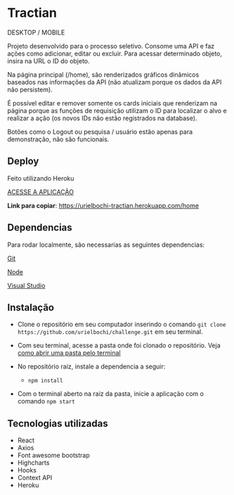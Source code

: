 # Tractian
DESKTOP / MOBILE

Projeto desenvolvido para o processo seletivo. Consome uma API e faz ações como adicionar, editar ou excluir. Para acessar determinado objeto, insira na URL o ID do objeto.

Na página principal (/home), são renderizados gráficos dinâmicos baseados nas informações da API (não atualizam porque os dados da API não persistem). 

É possível editar e remover somente os cards iniciais que renderizam na página porque as funções de requisição utilizam o ID para localizar o alvo e realizar a ação (os novos IDs não estão registrados na database).

Botões como o Logout ou pesquisa / usuário estão apenas para demonstração, não são funcionais.

## Deploy

Feito utilizando Heroku

[ACESSE A APLICAÇÃO](https://urielbochi-tractian.herokuapp.com/home)

**Link para copiar**: https://urielbochi-tractian.herokuapp.com/home

## Dependencias

Para rodar localmente,  são necessarias as seguintes dependencias: 

[Git](https://git-scm.com/downloads)

[Node](https://nodejs.org/en/download/)

[Visual Studio](https://code.visualstudio.com/)

## Instalação

* Clone o repositório em seu computador inserindo o comando  `git clone https://github.com/urielbochi/challenge.git` em seu terminal.
* Com seu terminal, acesse a pasta onde foi clonado o repositório. Veja [como abrir uma pasta pelo terminal](https://gov-civil-setubal.pt/how-open-file-folder-command-prompt-windows-10#:~:text=Normalmente%2C%20voc%C3%AA%20tem%20duas%20maneiras,diretamente%20no%20Prompt%20de%20Comando.&text=Voc%C3%AA%20pode%20usar%20o%20comando,cd%20C%3A%20Users%20mini%20Desktop%20.)
* No repositório raiz, instale a dependencia a seguir:
  * `npm install` 

* Com o terminal aberto na raiz da pasta, inicie a aplicação com o comando `npm start`



## Tecnologias utilizadas

* React
* Axios
* Font awesome bootstrap
* Highcharts
* Hooks
* Context API
* Heroku
